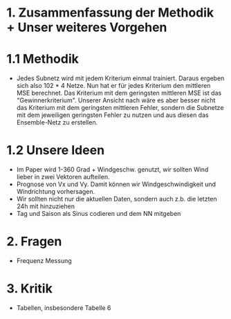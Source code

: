 # 1. Zusammenfassung der Methodik + Unser weiteres Vorgehen

# 1.1 Methodik

- Jedes Subnetz wird mit jedem Kriterium einmal trainiert. Daraus ergeben sich also 102 * 4 Netze. Nun hat er für jedes Kriterium den mittleren MSE berechnet. Das Kriterium mit dem geringsten mittleren MSE ist das "Gewinnerkriterium". Unserer Ansicht nach wäre es aber besser nicht das Kriterium mit dem geringsten mittleren Fehler, sondern die Subnetze mit dem jeweiligen geringsten Fehler zu nutzen und aus diesen das Ensemble-Netz zu erstellen.

# 1.2 Unsere Ideen

- Im Paper wird 1-360 Grad + Windgeschw. genutzt, wir sollten Wind lieber in zwei Vektoren aufteilen. 
- Prognose von Vx und Vy. Damit können wir Windgeschwindigkeit und Windrichtung vorhersagen.
- Wir sollten nicht nur die aktuellen Daten, sondern auch z.b. die letzten 24h mit hinzuziehen
- Tag und Saison als Sinus codieren und dem NN mitgeben

# 2. Fragen

- Frequenz Messung
 
# 3. Kritik

- Tabellen, insbesondere Tabelle 6
